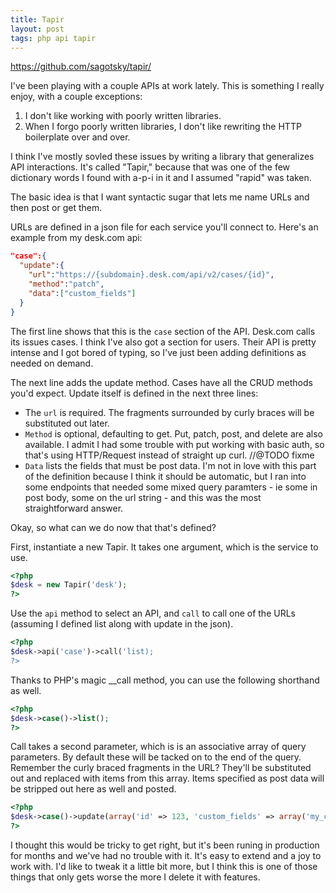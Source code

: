 ```yaml
---
title: Tapir
layout: post
tags: php api tapir
---
```

 
https://github.com/sagotsky/tapir/
 
I've been playing with a couple APIs at work lately.  This is something I really enjoy, with a couple exceptions:

1. I don't like working with poorly written libraries.
2. When I forgo poorly written libraries, I don't like rewriting the HTTP boilerplate over and over.

I think I've mostly sovled these issues by writing a library that generalizes API interactions.  It's called "Tapir," because that was one of the few dictionary words I found with a-p-i in it and I assumed "rapid" was taken.

The basic idea is that I want syntactic sugar that lets me name URLs and then post or get them.  

URLs are defined in a json file for each service you'll connect to.   Here's an example from my desk.com api:

```json
"case":{
  "update":{
    "url":"https://{subdomain}.desk.com/api/v2/cases/{id}",
    "method":"patch",
    "data":["custom_fields"]
  }
}
```

The first line shows that this is the `case` section of the API.  Desk.com calls its issues cases.  I think I've also got a section for users.  Their API is pretty intense and I got bored of typing, so I've just been adding definitions as needed on demand.

The next line adds the update method.  Cases have all the CRUD methods you'd expect.  Update itself is defined in the next three lines:

- The `url` is required.  The fragments surrounded by curly braces will be substituted out later.
- `Method` is optional, defaulting to get.  Put, patch, post, and delete are also available.  I admit I had some trouble with put working with basic auth, so that's using HTTP/Request instead of straight up curl.  //@TODO fixme
- `Data` lists the fields that must be post data.  I'm not in love with this part of the definition because I think it should be automatic, but I ran into some endpoints that needed some mixed query paramters - ie some in post body, some on the url string - and this was the most straightforward answer.

Okay, so what can we do now that that's defined?

First, instantiate a new Tapir.  It takes one argument, which is the service to use.

```php
<?php
$desk = new Tapir('desk');
?>
```

Use the `api` method to select an API, and `call` to call one of the URLs (assuming I defined list along with update in the json).

```php
<?php
$desk->api('case')->call('list);
?>
```

Thanks to PHP's magic __call method, you can use the following shorthand as well.

```php
<?php
$desk->case()->list();
?>
```

Call takes a second parameter, which is is an associative array of query parameters.  By default these will be tacked on to the end of the query.  Remember the curly braced fragments in the URL?  They'll be substituted out and replaced with items from this array.  Items specified as post data will be stripped out here as well and posted.

```php
<?php
$desk->case()->update(array('id' => 123, 'custom_fields' => array('my_custom_field' => 'foobar')));
?>
```

I thought this would be tricky to get right, but it's been runing in production for months and  we've had no trouble with it.  It's easy to extend and a joy to work with.  I'd like to tweak it a little bit more, but I think this is one of those things that only gets worse the more I delete it with features.


